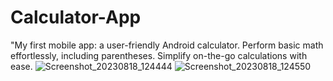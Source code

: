 # Calculator-App
"My first mobile app: a user-friendly Android calculator. Perform basic math effortlessly, including parentheses. Simplify on-the-go calculations with ease.
![Screenshot_20230818_124444](https://github.com/Rayan-Weragala/Calculator-App/assets/110955943/82de93be-71b4-46d3-b105-ff6d967dc329)
![Screenshot_20230818_124550](https://github.com/Rayan-Weragala/Calculator-App/assets/110955943/2d852a8b-e267-49fe-b934-91034575668b)
